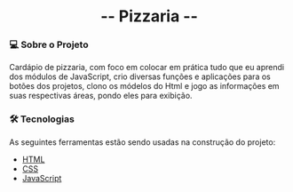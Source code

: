 <h1 align="center">
   -- Pizzaria --
</h1>

### 💻 Sobre o Projeto 
Cardápio de pizzaria, com foco em colocar em prática tudo que eu aprendi dos módulos de JavaScript, crio diversas funções e aplicações para os botões dos projetos, clono os módelos do Html e jogo as informações em suas respectivas áreas, pondo eles para exibição.
### 🛠 Tecnologias 
As seguintes ferramentas estão sendo usadas na construção do projeto: 
* [HTML][html]
* [CSS][css] 
* [JavaScript][javascript]

[javascript]: https://www.javascript.com/
[html]: https://developer.mozilla.org/pt-BR/docs/Web/HTML
[css]: https://developer.mozilla.org/pt-BR/docs/Web/C
